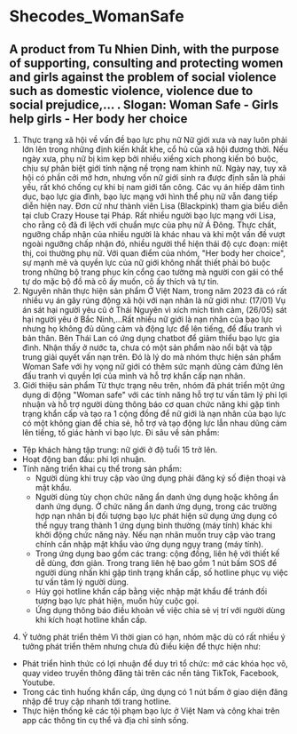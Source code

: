 # Shecodes_WomanSafe
A product from Tu Nhien Dinh, with the purpose of supporting, consulting and protecting women and girls against the problem of social violence such as domestic violence, violence due to social prejudice,... .
Slogan: Woman Safe - Girls help girls - Her body her choice
-------------------------------------------------------------------------------------------------------------------------
1. Thực trạng xã hội về vấn đề bạo lực phụ nữ
  Nữ giới xưa và nay luôn phải lớn lên trong những định kiến khắt khe, cổ hủ của xã hội đương thời. Nếu ngày xưa, phụ nữ bị kìm kẹp bởi nhiều xiềng xích phong kiến bó buộc, chịu sự phân biệt giới tính nặng nề trọng nam khinh nữ. Ngày nay, tuy xã hội có phần cởi mở hơn, nhưng vốn nữ giới sinh ra được định sẵn là phái yếu, rất khó chống cự khi bị nam giới tấn công.
  Các vụ án hiếp dâm tình dục, bạo lực gia đình, bạo lực mạng với hình thể phụ nữ vẫn đang tiếp diễn hiện nay. Đơn cử như thành viên Lisa (Blackpink) tham gia biểu diễn tại club Crazy House tại Pháp. Rất nhiều người bạo lực mạng với Lisa, cho rằng cô đã đi lệch với chuẩn mực của phụ nữ Á Đông. Thực chất, ngưỡng chấp nhận của nhiều người là khác nhau và khi một vấn đề vượt ngoài ngưỡng chấp nhận đó, nhiều người thể hiện thái độ cực đoạn: miệt thị, coi thường phụ nữ. Với quan điểm của nhóm, "Her body her choice", sự mạnh mẽ và quyền lực của nữ giới không nhất thiết phải bó buộc trong những bộ trang phục kín cổng cao tường mà người con gái có thể tự do mặc bộ đồ mà cô ấy muốn, cô ấy thích và tự tin.
3.  Nguyên nhân thực hiện sản phẩm
 Ở Việt Nam, trong năm 2023 đã có rất nhiều vụ án gây rúng động xã hội với nạn nhân là nữ giới như: (17/01) Vụ án sát hại người yêu cũ ở Thái Nguyên vì xích mích tình cảm, (26/05) sát hại người yêu ở Bắc Ninh,...Rất nhiều nữ giới là nạn nhân của bạo lực nhưng họ không đủ dũng cảm và động lực để lên tiếng, để đấu tranh vì bản thân.
  Bên Thái Lan có ứng dụng chatbot để giảm thiểu bạo lực gia đình. Nhận thấy ở nước ta, chưa có một sản phẩm nào nổi bật và tập trung giải quyết vấn nạn trên. Đó là lý do mà nhóm thực hiện sản phẩm Woman Safe với hy vọng nữ giới có thêm sức mạnh dũng cảm đứng lên đấu tranh vì quyền lợi của mình và hỗ trợ khẩn cấp nạn nhân.
5. Giới thiệu sản phẩm
   Từ thực trạng nêu trên, nhóm đã phát triển một ứng dụng di động "Woman safe" với các tính năng hỗ trợ tư vấn tâm lý phi lợi nhuận và hỗ trợ người dùng thông báo cơ quan chức năng khi gặp tình trạng khẩn cấp và tạo ra 1 cộng đồng để nữ giới là nạn nhân của bạo lực có một không gian để chia sẻ, hỗ trợ và tạo động lực lẫn nhau dũng cảm lên tiếng, tố giác hành vi bạo lực.
   Đi sâu về sản phẩm:
- Tệp khách hàng tập trung: nữ giới ở độ tuổi 15 trở lên.
- Hoạt động ban đầu: phi lợi nhuận.
- Tính năng triển khai cụ thể trong sản phẩm:
    + Người dùng khi truy cập vào ứng dụng phải đăng ký số điện thoại và mật khẩu.
    + Người dùng tùy chọn chức năng ẩn danh ứng dụng hoặc không ẩn danh ứng dụng. Ở chức năng ẩn danh ứng dụng, trong các trường hợp nạn nhân bị đối tượng bạo lực phát hiện sử dụng ứng dụng có thể ngụy trang thành 1 ứng dụng bình thường (máy tính) khác khi khởi động chức năng này. Nếu nạn nhân muốn truy cập vào trang chính cần nhập mật khẩu vào ứng dụng ngụy trang (máy tính).
    + Trong ứng dụng bao gồm các trang: cộng đồng, liên hệ với thiết kế dễ dùng, đơn giản. Trong trang liên hệ bao gồm 1 nút bấm SOS để người dùng nhấn khi gặp tình trạng khẩn cấp, số hotline phục vụ việc tư vấn tâm lý người dùng.
    + Hủy gọi hotline khẩn cấp bằng việc nhập mật khẩu để tránh đối tượng bạo lực phát hiện, muốn hủy cuộc gọi.
    + Ứng dụng thông báo điều khoản về việc chia sẻ vị trí với người dùng khi kích hoạt hotline khẩn cấp.
4. Ý tưởng phát triển thêm
  Vì thời gian có hạn, nhóm mặc dù có rất nhiều ý tưởng phát triển thêm nhưng chưa đủ điều kiện để thực hiện như:
- Phát triển hình thức có lợi nhuận để duy trì tổ chức: mở các khóa học võ, quay video truyền thông đăng tải trên các nền tảng TikTok, Facebook, Youtube.
- Trong các tình huống khẩn cấp, ứng dụng có 1 nút bấm ở giao diện đăng nhập để truy cập nhanh tới trang hotline.
- Thực hiện thống kê các tội phạm bạo lực ở Việt Nam và công khai trên app các thông tin cụ thể và địa chỉ sinh sống.
   
   
